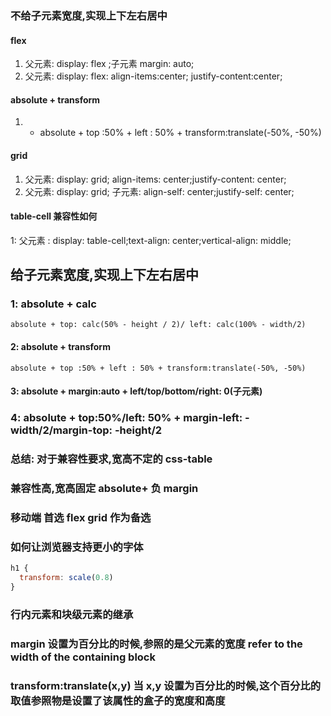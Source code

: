 ### 不给子元素宽度,实现上下左右居中

#### flex

1. 父元素: display: flex ;子元素 margin: auto;
2. 父元素: display: flex: align-items:center; justify-content:center;

#### absolute + transform

1. - absolute + top :50% + left : 50% + transform:translate(-50%, -50%)

#### grid

1. 父元素: display: grid; align-items: center;justify-content: center;
2. 父元素: display: grid; 子元素: align-self: center;justify-self: center;

#### table-cell 兼容性如何

1: 父元素 : display: table-cell;text-align: center;vertical-align: middle;

## 给子元素宽度,实现上下左右居中

### 1: absolute + calc

    absolute + top: calc(50% - height / 2)/ left: calc(100% - width/2)

#### 2: absolute + transform

    absolute + top :50% + left : 50% + transform:translate(-50%, -50%)

#### 3: absolute + margin:auto + left/top/bottom/right: 0(子元素)

### 4: absolute + top:50%/left: 50% + margin-left: -width/2/margin-top: -height/2

### 总结: 对于兼容性要求,宽高不定的 css-table

### 兼容性高,宽高固定 absolute+ 负 margin

### 移动端 首选 flex grid 作为备选

### 如何让浏览器支持更小的字体

```js
h1 {
  transform: scale(0.8)
}
```

### 行内元素和块级元素的继承

### margin 设置为百分比的时候,参照的是父元素的宽度 refer to the width of the containing block

### transform:translate(x,y) 当 x,y 设置为百分比的时候,这个百分比的取值参照物是设置了该属性的盒子的宽度和高度

